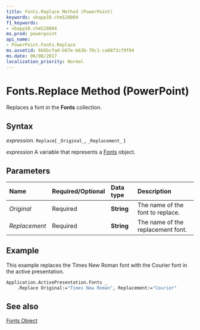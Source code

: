 ```yaml
---
title: Fonts.Replace Method (PowerPoint)
keywords: vbapp10.chm528004
f1_keywords:
- vbapp10.chm528004
ms.prod: powerpoint
api_name:
- PowerPoint.Fonts.Replace
ms.assetid: 666bcfad-b87e-b63b-70c1-ca0873cf9f94
ms.date: 06/08/2017
localization_priority: Normal
---
```



# Fonts.Replace Method (PowerPoint)

Replaces a font in the  **Fonts** collection.


## Syntax

 _expression_. `Replace`( `_Original_`, `_Replacement_` )

 _expression_ A variable that represents a [Fonts](./PowerPoint.Fonts.md) object.


## Parameters



|Name|Required/Optional|Data type|Description|
|:-----|:-----|:-----|:-----|
| _Original_|Required|**String**|The name of the font to replace.|
| _Replacement_|Required|**String**|The name of the replacement font.|

## Example

This example replaces the Times New Roman font with the Courier font in the active presentation.


```vb
Application.ActivePresentation.Fonts _
    .Replace Original:="Times New Roman", Replacement:="Courier"
```


## See also


[Fonts Object](PowerPoint.Fonts.md)

